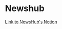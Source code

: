 # Newshub

[Link to NewsHub's Notion](https://www.notion.so/NewsHub-A-Newspaper-Website-1361c5e2bd70800695abc9a10575b372?pvs=4)
